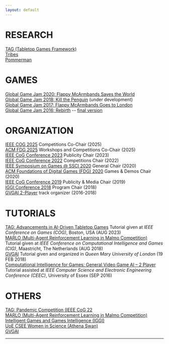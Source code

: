 ```yaml
---
layout: default
---
```


# [](#research)RESEARCH

[TAG (Tabletop Games Framework)](https://github.com/GAIGResearch/TabletopGames)<br/>
[Tribes](https://gaigresearch.github.io/projects/Tribes)<br/>
[Pommerman](https://gaigresearch.github.io/projects/Pommerman)<br/>

# [](#games)GAMES

[Global Game Jam 2020: Flappy McArmbands Saves the World](https://globalgamejam.org/2020/games/flappy-mcarmbands-saves-world-9)<br />
[Global Game Jam 2018: Kill the Penguin](https://globalgamejam.org/2018/games/kill-penguin) (under development)<br />
[Global Game Jam 2017: Flappy McArmbands Goes to London](http://globalgamejam.org/2017/games/flappy-mcarmbands-goes-london)<br />
[Global Game Jam 2016: Rebirth](http://globalgamejam.org/2016/games/rebirth) -- [final version](https://github.com/rdgain/Rebirth-Game)<br/>


# [](#org)ORGANIZATION

[IEEE COG 2025](https://cog2025.inesc-id.pt/) Competitions Co-Chair (2025)<br/>
[ACM FDG 2025](https://fdg2025.org/) Workshops and Competitions Co-Chair (2025)<br/>
[IEEE CoG Conference 2023](https://2023.ieee-cog.org/) Publicity Chair (2023)<br/>
[IEEE CoG Conference 2022](http://ieee-cog.org) Competitions Chair (2022)<br/>
[IEEE Symposium on Games @ SSCI 2020](https://gaigresearch.github.io/games-ssci/) General Chair (2020)<br/>
[ACM Foundations of Digital Games (FDG) 2020](http://fdg2020.org/) Games & Demos Chair (2020)<br/>
[IEEE CoG Conference 2019](http://ieee-cog.org) Publicity & Media Chair (2019)<br/>
[IGGI Conference 2018](http://2018.iggi.org.uk) Program Chair (2018)<br/>
[GVGAI 2-Player](http://gvgai.net) track organizer  (2016-2018)<br/>

# [](#tut)TUTORIALS

[TAG: Advancements in AI-Driven Tabletop Games](https://www.tabletoprnd.co.uk/cog23) Tutorial given at _IEEE Conference on Games (COG)_, Boston, USA (AUG 2023)<br/>
[MARLO (Multi-Agent Reinforcement Learning in Malmo Competition)](https://project.dke.maastrichtuniversity.nl/cig2018/learning-to-play-the-multi-agent-reinforcement-learning-on-malmo-competition/) Tutorial given at _IEEE Conference on Computational Intelligence and Games (CIG)_, Maastricht, The Netherlands (AUG 2018)<br/>
[GVGAI]() Tutorial given and organized in _Queen Mary University of London_ (19 FEB 2018)<br/>
[Computational Intelligence for Games: General Video Game AI – 2 Player]() Tutorial assisted at _IEEE Computer Science and Electronic Engineering Conference (CEEC)_, University of Essex (SEP 2016)<br/>

# [](#others)OTHERS

[TAG: Pandemic Competition (IEEE CoG 22](https://tabletopgames.ai/competition/cog2022/)<br/>
[MARLO (Multi-Agent Reinforcement Learning in Malmo Competition)](http://aka.ms/marlo)<br/>
[Intelligent Games and Games Intelligence (IGGI)](http://iggi.org.uk)<br />
[UoE CSEE Women in Science (Athena Swan)](https://www.essex.ac.uk/csee/about/women-in-science.aspx)<br />
[GVGAI](https://gaigresearch.github.io/projects/GVGAI)<br />

<hr>

<div class="contactfooter"><a href="mailto:r.d.gaina@qmul.ac.uk"><i class="fas fa-envelope"></i></a> <a href="https://www.researchgate.net/profile/Raluca_Gaina"><i class="fab fa-researchgate"></i></a> <a href="https://scholar.google.co.uk/citations?user=tC5klQYAAAAJ"><i class="fab fa-google"></i></a> <a href="https://www.linkedin.com/in/raluca-gaina-347518114/"><i class="fab fa-linkedin"></i></a> <a href="https://twitter.com/b_gum22"><i class="fab fa-twitter"></i></a> <a href="https://publists.qmul.ac.uk/userprofile.html?uid=41431&em=false"><i class="fas fa-archive"></i></a></div>
